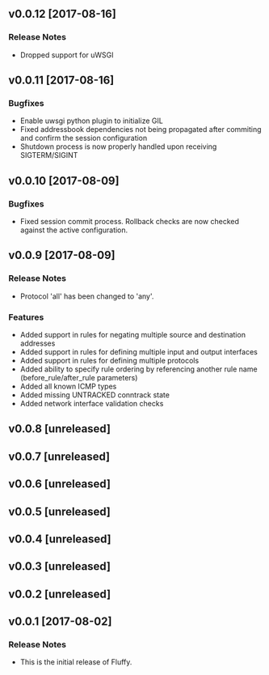## v0.0.12 [2017-08-16]

### Release Notes

* Dropped support for uWSGI

## v0.0.11 [2017-08-16]

### Bugfixes

* Enable uwsgi python plugin to initialize GIL
* Fixed addressbook dependencies not being propagated after commiting and confirm the session configuration
* Shutdown process is now properly handled upon receiving SIGTERM/SIGINT

## v0.0.10 [2017-08-09]

### Bugfixes

* Fixed session commit process. Rollback checks are now checked against the active configuration.

## v0.0.9 [2017-08-09]

### Release Notes

* Protocol 'all' has been changed to 'any'.

### Features

* Added support in rules for negating multiple source and destination addresses
* Added support in rules for defining multiple input and output interfaces
* Added support in rules for defining multiple protocols
* Added ability to specify rule ordering by referencing another rule name (before_rule/after_rule parameters)
* Added all known ICMP types
* Added missing UNTRACKED conntrack state
* Added network interface validation checks

## v0.0.8 [unreleased]

## v0.0.7 [unreleased]

## v0.0.6 [unreleased]

## v0.0.5 [unreleased]

## v0.0.4 [unreleased]

## v0.0.3 [unreleased]

## v0.0.2 [unreleased]

## v0.0.1 [2017-08-02]

### Release Notes

* This is the initial release of Fluffy.

